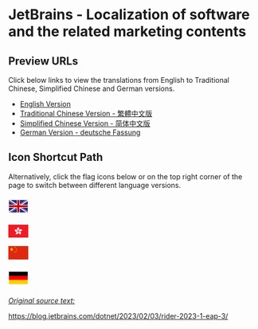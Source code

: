 # JetBrains - Localization of software and the related marketing contents

## Preview URLs 
Click below links to view the translations from English to Traditional Chinese, Simplified Chinese and German versions. 

+ [English Version](https://htmlpreview.github.io/?https://github.com/wangyat15/JetBrains/blob/main/rider-2023-1-eap-3_en.html)
+ [Traditional Chinese Version - 繁體中文版](https://htmlpreview.github.io/?https://github.com/wangyat15/JetBrains/blob/main/rider-2023-1-eap-3_zh.html)
+ [Simplified Chinese Version - 简体中文版](https://htmlpreview.github.io/?https://github.com/wangyat15/JetBrains/blob/main/rider-2023-1-eap-3_cn.html)
+ [German Version - deutsche Fassung](https://htmlpreview.github.io/?https://github.com/wangyat15/JetBrains/blob/main/rider-2023-1-eap-3_de.html)

## Icon Shortcut Path 
Alternatively, click the flag icons below or on the top right corner of the page to switch between different language versions.  

[<img src="https://github.com/wangyat15/JetBrains/blob/main/flag-en.png" width="40"/>](https://htmlpreview.github.io/?https://github.com/wangyat15/JetBrains/blob/main/rider-2023-1-eap-3_en.html)   

[<img src="https://github.com/wangyat15/JetBrains/blob/main/flag-zh.png" width="40"/>](https://htmlpreview.github.io/?https://github.com/wangyat15/JetBrains/blob/main/rider-2023-1-eap-3_zh.html)                                                                                             

[<img src="https://github.com/wangyat15/JetBrains/blob/main/flag-cn.png" width="40"/>](https://htmlpreview.github.io/?https://github.com/wangyat15/JetBrains/blob/main/rider-2023-1-eap-3_cn.html)   

[<img src="https://github.com/wangyat15/JetBrains/blob/main/flag-de.png" width="40"/>](https://htmlpreview.github.io/?https://github.com/wangyat15/JetBrains/blob/main/rider-2023-1-eap-3_de.html)   

*[Original source text:](https://blog.jetbrains.com/dotnet/2023/02/03/rider-2023-1-eap-3/)*

https://blog.jetbrains.com/dotnet/2023/02/03/rider-2023-1-eap-3/

